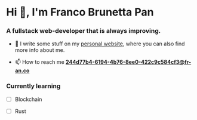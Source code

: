 # Hi 👋, I'm Franco Brunetta Pan

### A fullstack web-developer that is always improving.

- 🔗 I write some stuff on my [personal website](https://francopan.com.br), where you can also find more info about me.

- 📫 How to reach me **244d77b4-6194-4b76-8ee0-422c9c584cf3@fr-an.co**


### Currently learning

- [ ] Blockchain
- [ ] Rust







